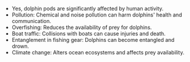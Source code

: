 * Yes, dolphin pods are significantly affected by human activity.
 * Pollution: Chemical and noise pollution can harm dolphins' health and communication.
 * Overfishing: Reduces the availability of prey for dolphins.
 * Boat traffic: Collisions with boats can cause injuries and death.
 * Entanglement in fishing gear: Dolphins can become entangled and drown.
 * Climate change: Alters ocean ecosystems and affects prey availability.